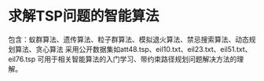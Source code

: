 # 求解TSP问题的智能算法
包含：蚁群算法、遗传算法、粒子群算法、模拟退火算法、禁忌搜索算法、动态规划算法、贪心算法
采用公开数据集如att48.tsp、eil10.txt、eil23.txt、eil51.txt、eil76.tsp
可用于相关智能算法的入门学习、带约束路径规划问题解决方法的理解。
